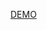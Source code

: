 <a href="https://kristinarud.github.io/Form_call_master-master/Index6.html" rel="nofollow">DEMO</a>
